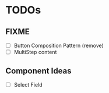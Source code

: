 # TODOs

## FIXME

- [ ] Button Composition Pattern (remove)
- [ ] MultiStep content

## Component Ideas

- [ ] Select Field
